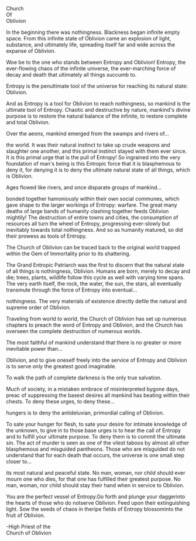 
Church  <br>
Of    <br>
Oblivion <br>

In the beginning there was
nothingness. Blackness began
infinite empty space. From this
infinite state of Oblivion came an
explosion of light, substance, and
ultimately life, spreading
itself far and wide across the
expanse of Oblivion.

Woe be to the one who stands
between Entropy and Oblivion!
Entropy, the ever-flowing chaos of
the infinite universe, the
ever-marching force of decay and
death that ultimately all things
succumb to.









Entropy is the penultimate tool
of the universe for reaching
its natural state: Oblivion.

And as Entropy is a tool for Oblivion
to reach nothingness, so mankind
is the ultimate tool of Entropy.
Chaotic and destructive by
nature, mankind's divine purpose
is to restore the natural balance
of the infinite, to restore complete
and total Oblivion.


Over the aeons, mankind emerged
from the swamps and rivers of...









the world. It was their natural
instinct to take up crude weapons
and slaughter one another, and this
primal instinct stayed with them
ever since. It is this primal urge that
is the pull of Entropy! So ingrained
into the very foundation of man's
being is this Entropic force that it
is blasphemous to deny it, for
denying it is to deny the ultimate
natural state of all things, which
is Oblivion.


Ages flowed like rivers, and once
disparate groups of mankind...









bonded together hamoniously
within their own social communes,
which gave shape to the larger
workings of Entropy: warfare.
The great many deaths of large
bands of humanity clashing together
feeds Oblivion mightily! The
destruction of entire towns and
cities, the consumption of
resources all turn the wheel of
Entropy, progressing ever-slowly
but inevitably towards total
nothingness. And so as humanity
matured, so did their prowess as
tools of Entropy.










The Church of Oblivion can be traced
back to the original world trapped
within the Gem of Immortality
prior to its shattering.

The Grand Entropic Patriarch was
the first to discern that the
natural state of all things is
nothingness, Oblivion. Humans are
born, merely to decay and die; trees,
plants, wildlife follow this cycle as
well with varying time spans. The
very earth itself, the rock, the
water, the sun, the stars, all
eventually transmute through the
force of Entropy into eventual...









nothingness. The very materials
of existence directly defile the
natural and supreme order of
Oblivion.

Traveling from world to world, the
Church of Oblivion has set up
numerous chapters to preach
the word of Entropy and
Oblivion, and the Church has
overseen the complete destruction
of numerous worlds.

The most faithful of mankind
understand that there is no greater
or more inevitable power than...









Oblivion, and to give oneself
freely into the service of Entropy
and Oblivion is to serve only the
greatest good imaginable.

To walk the path of complete
darkness is the only true salvation.



Much of society, in a mistaken
embrace of misinterpreted bygone
days, preac of suppressing the
basest desires all mankind has
beating within their chests. To deny
these urges, to deny these...









hungers is to deny the antideluvian,
primordial calling of Oblivion.

To sate your hunger for flesh, to sate
your desire for intimate knowledge of
the unknown, to give in to those
base urges is to hear the call of
Entropy and to fulfill your ultimate
purpose. To deny them is to commit
the ultimate sin. The act of murder
is seen as one of the vilest taboos
by almost all other blasphemous
and misguided pantheons. Those who
are misguided do not understand
that for each death that occurs, the
universe is one small step closer to...









its most natural and peaceful state.
No man, woman, nor child should
ever mourn one who dies, for
that one has fulfilled their greatest
purpose. No man, woman, nor child
should stay their hand when in
service to Oblivion.

You are the perfect vessel of
Entropy.Go forth and plunge your 
daggerinto the hearts of those who
do notserve Oblivion. Feed upon their
extinguishing light. Sow the seeds of
chaos in theripe fields of Entropy
blossominto the fruit of Oblivion.

-High Priest of the<br>
Church of Oblivion

